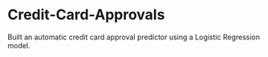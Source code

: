 # Credit-Card-Approvals
Built an automatic credit card approval predictor using a Logistic Regression model.

